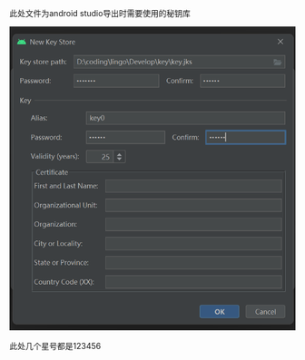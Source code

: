 此处文件为android studio导出时需要使用的秘钥库

![image-20220927124016622](attachments/image-20220927124016622.png)

此处几个星号都是123456